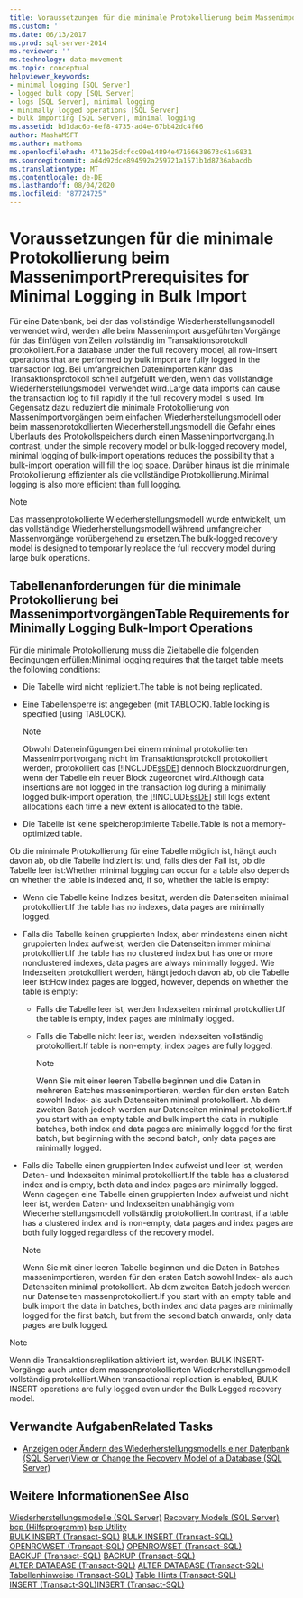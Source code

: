 ```yaml
---
title: Voraussetzungen für die minimale Protokollierung beim Massenimport | Microsoft-Dokumentation
ms.custom: ''
ms.date: 06/13/2017
ms.prod: sql-server-2014
ms.reviewer: ''
ms.technology: data-movement
ms.topic: conceptual
helpviewer_keywords:
- minimal logging [SQL Server]
- logged bulk copy [SQL Server]
- logs [SQL Server], minimal logging
- minimally logged operations [SQL Server]
- bulk importing [SQL Server], minimal logging
ms.assetid: bd1dac6b-6ef8-4735-ad4e-67bb42dc4f66
author: MashaMSFT
ms.author: mathoma
ms.openlocfilehash: 4711e25dcfcc99e14894e47166638673c61a6831
ms.sourcegitcommit: ad4d92dce894592a259721a1571b1d8736abacdb
ms.translationtype: MT
ms.contentlocale: de-DE
ms.lasthandoff: 08/04/2020
ms.locfileid: "87724725"
---
```

# <a name="prerequisites-for-minimal-logging-in-bulk-import"></a><span data-ttu-id="cf244-102">Voraussetzungen für die minimale Protokollierung beim Massenimport</span><span class="sxs-lookup"><span data-stu-id="cf244-102">Prerequisites for Minimal Logging in Bulk Import</span></span>
  <span data-ttu-id="cf244-103">Für eine Datenbank, bei der das vollständige Wiederherstellungsmodell verwendet wird, werden alle beim Massenimport ausgeführten Vorgänge für das Einfügen von Zeilen vollständig im Transaktionsprotokoll protokolliert.</span><span class="sxs-lookup"><span data-stu-id="cf244-103">For a database under the full recovery model, all row-insert operations that are performed by bulk import are fully logged in the transaction log.</span></span> <span data-ttu-id="cf244-104">Bei umfangreichen Datenimporten kann das Transaktionsprotokoll schnell aufgefüllt werden, wenn das vollständige Wiederherstellungsmodell verwendet wird.</span><span class="sxs-lookup"><span data-stu-id="cf244-104">Large data imports can cause the transaction log to fill rapidly if the full recovery model is used.</span></span> <span data-ttu-id="cf244-105">Im Gegensatz dazu reduziert die minimale Protokollierung von Massenimportvorgängen beim einfachen Wiederherstellungsmodell oder beim massenprotokollierten Wiederherstellungsmodell die Gefahr eines Überlaufs des Protokollspeichers durch einen Massenimportvorgang.</span><span class="sxs-lookup"><span data-stu-id="cf244-105">In contrast, under the simple recovery model or bulk-logged recovery model, minimal logging of bulk-import operations reduces the possibility that a bulk-import operation will fill the log space.</span></span> <span data-ttu-id="cf244-106">Darüber hinaus ist die minimale Protokollierung effizienter als die vollständige Protokollierung.</span><span class="sxs-lookup"><span data-stu-id="cf244-106">Minimal logging is also more efficient than full logging.</span></span>  
  
> [!NOTE]  
>  <span data-ttu-id="cf244-107">Das massenprotokollierte Wiederherstellungsmodell wurde entwickelt, um das vollständige Wiederherstellungsmodell während umfangreicher Massenvorgänge vorübergehend zu ersetzen.</span><span class="sxs-lookup"><span data-stu-id="cf244-107">The bulk-logged recovery model is designed to temporarily replace the full recovery model during large bulk operations.</span></span>  
  
## <a name="table-requirements-for-minimally-logging-bulk-import-operations"></a><span data-ttu-id="cf244-108">Tabellenanforderungen für die minimale Protokollierung bei Massenimportvorgängen</span><span class="sxs-lookup"><span data-stu-id="cf244-108">Table Requirements for Minimally Logging Bulk-Import Operations</span></span>  
 <span data-ttu-id="cf244-109">Für die minimale Protokollierung muss die Zieltabelle die folgenden Bedingungen erfüllen:</span><span class="sxs-lookup"><span data-stu-id="cf244-109">Minimal logging requires that the target table meets the following conditions:</span></span>  
  
-   <span data-ttu-id="cf244-110">Die Tabelle wird nicht repliziert.</span><span class="sxs-lookup"><span data-stu-id="cf244-110">The table is not being replicated.</span></span>  
  
-   <span data-ttu-id="cf244-111">Eine Tabellensperre ist angegeben (mit TABLOCK).</span><span class="sxs-lookup"><span data-stu-id="cf244-111">Table locking is specified (using TABLOCK).</span></span>  
  
    > [!NOTE]  
    >  <span data-ttu-id="cf244-112">Obwohl Dateneinfügungen bei einem minimal protokollierten Massenimportvorgang nicht im Transaktionsprotokoll protokolliert werden, protokolliert das [!INCLUDE[ssDE](../../includes/ssde-md.md)] dennoch Blockzuordnungen, wenn der Tabelle ein neuer Block zugeordnet wird.</span><span class="sxs-lookup"><span data-stu-id="cf244-112">Although data insertions are not logged in the transaction log during a minimally logged bulk-import operation, the [!INCLUDE[ssDE](../../includes/ssde-md.md)] still logs extent allocations each time a new extent is allocated to the table.</span></span>  
  
-   <span data-ttu-id="cf244-113">Die Tabelle ist keine speicheroptimierte Tabelle.</span><span class="sxs-lookup"><span data-stu-id="cf244-113">Table is not a memory-optimized table.</span></span>  
  
 <span data-ttu-id="cf244-114">Ob die minimale Protokollierung für eine Tabelle möglich ist, hängt auch davon ab, ob die Tabelle indiziert ist und, falls dies der Fall ist, ob die Tabelle leer ist:</span><span class="sxs-lookup"><span data-stu-id="cf244-114">Whether minimal logging can occur for a table also depends on whether the table is indexed and, if so, whether the table is empty:</span></span>  
  
-   <span data-ttu-id="cf244-115">Wenn die Tabelle keine Indizes besitzt, werden die Datenseiten minimal protokolliert.</span><span class="sxs-lookup"><span data-stu-id="cf244-115">If the table has no indexes, data pages are minimally logged.</span></span>  
  
-   <span data-ttu-id="cf244-116">Falls die Tabelle keinen gruppierten Index, aber mindestens einen nicht gruppierten Index aufweist, werden die Datenseiten immer minimal protokolliert.</span><span class="sxs-lookup"><span data-stu-id="cf244-116">If the table has no clustered index but has one or more nonclustered indexes, data pages are always minimally logged.</span></span> <span data-ttu-id="cf244-117">Wie Indexseiten protokolliert werden, hängt jedoch davon ab, ob die Tabelle leer ist:</span><span class="sxs-lookup"><span data-stu-id="cf244-117">How index pages are logged, however, depends on whether the table is empty:</span></span>  
  
    -   <span data-ttu-id="cf244-118">Falls die Tabelle leer ist, werden Indexseiten minimal protokolliert.</span><span class="sxs-lookup"><span data-stu-id="cf244-118">If the table is empty, index pages are minimally logged.</span></span>  
  
    -   <span data-ttu-id="cf244-119">Falls die Tabelle nicht leer ist, werden Indexseiten vollständig protokolliert.</span><span class="sxs-lookup"><span data-stu-id="cf244-119">If table is non-empty, index pages are fully logged.</span></span>  
  
        > [!NOTE]  
        >  <span data-ttu-id="cf244-120">Wenn Sie mit einer leeren Tabelle beginnen und die Daten in mehreren Batches massenimportieren, werden für den ersten Batch sowohl Index- als auch Datenseiten minimal protokolliert. Ab dem zweiten Batch jedoch werden nur Datenseiten minimal protokolliert.</span><span class="sxs-lookup"><span data-stu-id="cf244-120">If you start with an empty table and bulk import the data in multiple batches, both index and data pages are minimally logged for the first batch, but beginning with the second batch, only data pages are minimally logged.</span></span>  
  
-   <span data-ttu-id="cf244-121">Falls die Tabelle einen gruppierten Index aufweist und leer ist, werden Daten- und Indexseiten minimal protokolliert.</span><span class="sxs-lookup"><span data-stu-id="cf244-121">If the table has a clustered index and is empty, both data and index pages are minimally logged.</span></span> <span data-ttu-id="cf244-122">Wenn dagegen eine Tabelle einen gruppierten Index aufweist und nicht leer ist, werden Daten- und Indexseiten unabhängig vom Wiederherstellungsmodell vollständig protokolliert.</span><span class="sxs-lookup"><span data-stu-id="cf244-122">In contrast, if a table has a clustered index and is non-empty, data pages and index pages are both fully logged regardless of the recovery model.</span></span>  
  
    > [!NOTE]  
    >  <span data-ttu-id="cf244-123">Wenn Sie mit einer leeren Tabelle beginnen und die Daten in Batches massenimportieren, werden für den ersten Batch sowohl Index- als auch Datenseiten minimal protokolliert. Ab dem zweiten Batch jedoch werden nur Datenseiten massenprotokolliert.</span><span class="sxs-lookup"><span data-stu-id="cf244-123">If you start with an empty table and bulk import the data in batches, both index and data pages are minimally logged for the first batch, but from the second batch onwards, only data pages are bulk logged.</span></span>  
  
> [!NOTE]  
>  <span data-ttu-id="cf244-124">Wenn die Transaktionsreplikation aktiviert ist, werden BULK INSERT-Vorgänge auch unter dem massenprotokollierten Wiederherstellungsmodell vollständig protokolliert.</span><span class="sxs-lookup"><span data-stu-id="cf244-124">When transactional replication is enabled, BULK INSERT operations are fully logged even under the Bulk Logged recovery model.</span></span>  
  
##  <a name="related-tasks"></a><a name="RelatedTasks"></a> <span data-ttu-id="cf244-125">Verwandte Aufgaben</span><span class="sxs-lookup"><span data-stu-id="cf244-125">Related Tasks</span></span>  
  
-   [<span data-ttu-id="cf244-126">Anzeigen oder Ändern des Wiederherstellungsmodells einer Datenbank &#40;SQL Server&#41;</span><span class="sxs-lookup"><span data-stu-id="cf244-126">View or Change the Recovery Model of a Database &#40;SQL Server&#41;</span></span>](../backup-restore/view-or-change-the-recovery-model-of-a-database-sql-server.md)  
  

  
## <a name="see-also"></a><span data-ttu-id="cf244-127">Weitere Informationen</span><span class="sxs-lookup"><span data-stu-id="cf244-127">See Also</span></span>  
 <span data-ttu-id="cf244-128">[Wiederherstellungsmodelle &#40;SQL Server&#41;](../backup-restore/recovery-models-sql-server.md) </span><span class="sxs-lookup"><span data-stu-id="cf244-128">[Recovery Models &#40;SQL Server&#41;](../backup-restore/recovery-models-sql-server.md) </span></span>  
 <span data-ttu-id="cf244-129">[bcp (Hilfsprogramm)](../../tools/bcp-utility.md) </span><span class="sxs-lookup"><span data-stu-id="cf244-129">[bcp Utility](../../tools/bcp-utility.md) </span></span>  
 <span data-ttu-id="cf244-130">[BULK INSERT &#40;Transact-SQL&#41;](/sql/t-sql/statements/bulk-insert-transact-sql) </span><span class="sxs-lookup"><span data-stu-id="cf244-130">[BULK INSERT &#40;Transact-SQL&#41;](/sql/t-sql/statements/bulk-insert-transact-sql) </span></span>  
 <span data-ttu-id="cf244-131">[OPENROWSET &#40;Transact-SQL&#41;](/sql/t-sql/functions/openrowset-transact-sql) </span><span class="sxs-lookup"><span data-stu-id="cf244-131">[OPENROWSET &#40;Transact-SQL&#41;](/sql/t-sql/functions/openrowset-transact-sql) </span></span>  
 <span data-ttu-id="cf244-132">[BACKUP &#40;Transact-SQL&#41;](/sql/t-sql/statements/backup-transact-sql) </span><span class="sxs-lookup"><span data-stu-id="cf244-132">[BACKUP &#40;Transact-SQL&#41;](/sql/t-sql/statements/backup-transact-sql) </span></span>  
 <span data-ttu-id="cf244-133">[ALTER DATABASE &#40;Transact-SQL&#41;](/sql/t-sql/statements/alter-database-transact-sql) </span><span class="sxs-lookup"><span data-stu-id="cf244-133">[ALTER DATABASE &#40;Transact-SQL&#41;](/sql/t-sql/statements/alter-database-transact-sql) </span></span>  
 <span data-ttu-id="cf244-134">[Tabellenhinweise &#40;Transact-SQL&#41;](/sql/t-sql/queries/hints-transact-sql-table) </span><span class="sxs-lookup"><span data-stu-id="cf244-134">[Table Hints &#40;Transact-SQL&#41;](/sql/t-sql/queries/hints-transact-sql-table) </span></span>  
 [<span data-ttu-id="cf244-135">INSERT &#40;Transact-SQL&#41;</span><span class="sxs-lookup"><span data-stu-id="cf244-135">INSERT &#40;Transact-SQL&#41;</span></span>](/sql/t-sql/statements/insert-transact-sql)  
  
  
